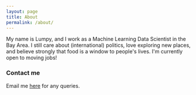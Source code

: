 ```yaml
---
layout: page
title: About
permalink: /about/
---
```


My name is Lumpy, and I work as a Machine Learning Data Scientist in the Bay Area. I still care about (international) politics, love exploring new places, and believe strongly that food is a window to people's lives. I'm currently open to moving jobs!

### Contact me

Email me [here](mailto:jian.yang.lum@gmail.com) for any queries. 